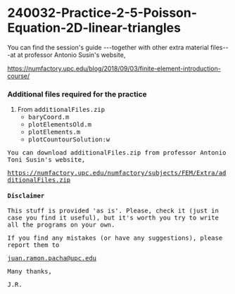 # 240032-Practice-2-5-Poisson-Equation-2D-linear-triangles
You can find the session's guide ---together with other extra material files---at 
at professor Antonio Susin's website,

https://numfactory.upc.edu/blog/2018/09/03/finite-element-introduction-course/

### Additional files required for the practice
1. From <tt>additionalFiles.zip</tt>
   * <tt>baryCoord.m</tt>
   * <tt>plotElementsOld.m</tt>
   * <tt>plotElements.m</tt>
   * <tt>plotCountourSolution<tt>:w

You can download <tt>additionalFiles.zip</tt> from professor Antonio Toni
Susin's website,

https://numfactory.upc.edu/numfactory/subjects/FEM/Extra/additionalFiles.zip

#### Disclaimer
This stuff is provided 'as is'. Please, check it (just in case you find 
it useful), but it's worth you try to write all the programs on your own.

If you find any mistakes (or have any suggestions), please report them to 

juan.ramon.pacha@upc.edu 

Many thanks,

J.R.
